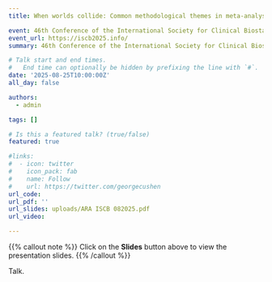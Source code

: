 ```yaml
---
title: When worlds collide: Common methodological themes in meta-analysis, causal inference, and hybrid trial design

event: 46th Conference of the International Society for Clinical Biostatistics
event_url: https://iscb2025.info/
summary: 46th Conference of the International Society for Clinical Biostatistics

# Talk start and end times.
#   End time can optionally be hidden by prefixing the line with `#`.
date: '2025-08-25T10:00:00Z'
all_day: false

authors:
  - admin

tags: []

# Is this a featured talk? (true/false)
featured: true

#links:
#  - icon: twitter
#    icon_pack: fab
#    name: Follow
#    url: https://twitter.com/georgecushen
url_code: 
url_pdf: ''
url_slides: uploads/ARA ISCB 082025.pdf
url_video: 

---
```


{{% callout note %}}
Click on the **Slides** button above to view the presentation slides. 
{{% /callout %}}

Talk.
